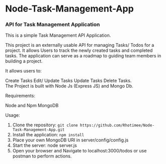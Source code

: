 # Node-Task-Management-App

### API for Task Management Application

This is a simple Task Management API Application.

This project is an externally usable API for managing Tasks/ Todos for a project.
It allows Users to track the newly created tasks and completed tasks.
The application can serve as a roadmap to guiding team members in building a project.

It allows users to:

Create Tasks
Edit/ Update Tasks
Update Tasks
Delete Tasks.  
The Project is built with Node Js (Express JS) and Mongo Db. 

Requirements: 

Node and Npm
MongoDB

Usage: 

1. Clone the repository: `git clone https://github.com/Rhotimee/Node-Task-Management-App.git`
2.  Install the application: `npm install`
3. Place your own MongoDB URI in server/config/config.js
4. Start the server: node server.js
5.  Open your browser and Navigate to localhost:3000/todos or use postman to perform actions.
